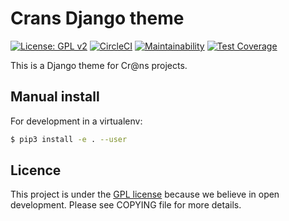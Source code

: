 # Crans Django theme

[![License: GPL v2](https://img.shields.io/badge/License-GPL%20v2-blue.svg)](https://www.gnu.org/licenses/old-licenses/gpl-2.0.en.html)
[![CircleCI](https://circleci.com/gh/erdnaxe/django-crans-theme.svg?style=svg)](https://circleci.com/gh/erdnaxe/django-crans-theme)
[![Maintainability](https://api.codeclimate.com/v1/badges/xxx/maintainability)](https://codeclimate.com/github/erdnaxe/django-crans-theme/maintainability)
[![Test Coverage](https://api.codeclimate.com/v1/badges/xxx/test_coverage)](https://codeclimate.com/github/erdnaxe/django-crans-theme/test_coverage)

This is a Django theme for Cr@ns projects.

## Manual install

For development in a virtualenv:

```bash
$ pip3 install -e . --user
```

## Licence

This project is under the [GPL license](COPYING) because we believe in open
development.
Please see COPYING file for more details.
